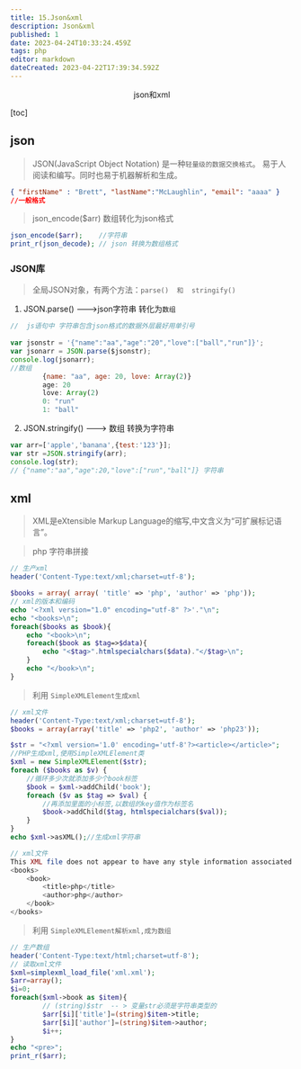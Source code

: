 ```yaml
---
title: 15.Json&xml
description: Json&xml
published: 1
date: 2023-04-24T10:33:24.459Z
tags: php
editor: markdown
dateCreated: 2023-04-22T17:39:34.592Z
---
```


<center>json和xml</center>

[toc]

## json

> JSON(JavaScript Object Notation) 是一种`轻量级的数据交换格式`。 易于人阅读和编写。同时也易于机器解析和生成。 

```json
{ "firstName" : "Brett", "lastName":"McLaughlin", "email": "aaaa" }
//一般格式
```



> json_encode($arr)  数组转化为json格式

```php
json_encode($arr);    //字符串
print_r(json_decode); // json 转换为数组格式
```

### JSON库

> 全局JSON对象，有两个方法：`parse()  和  stringify()`

1. JSON.parse()   --->json字符串  转化为`数组`

```js
//  js语句中 字符串包含json格式的数据外层最好用单引号
 
var jsonstr = '{"name":"aa","age":"20","love":["ball","run"]}';
var jsonarr = JSON.parse($jsonstr);
console.log(jsonarr);
//数组
        {name: "aa", age: 20, love: Array(2)}
        age: 20
        love: Array(2)
        0: "run"
        1: "ball"
```

2. JSON.stringify()   ---> 数组 转换为字符串

```js
var arr=['apple','banana',{test:'123'}]; 
var str =JSON.stringify(arr);
console.log(str);
// {"name":"aa","age":20,"love":["run","ball"]} 字符串
```



## xml

> XML是eXtensible Markup Language的缩写,中文含义为“可扩展标记语言”。



> php 字符串拼接

```php
// 生产xml
header('Content-Type:text/xml;charset=utf-8');

$books = array( array( 'title' => 'php', 'author' => 'php'));
// xml的版本和编码
echo '<?xml version="1.0" encoding="utf-8" ?>'."\n"; 
echo "<books>\n";
foreach($books as $book){
    echo "<book>\n";
    foreach($book as $tag=>$data){
        echo "<$tag>".htmlspecialchars($data)."</$tag>\n"; 
    }
    echo "</book>\n"; 
}
```



> 利用 `SimpleXMLElement⽣成xml`

```php
// xml文件
header('Content-Type:text/xml;charset=utf-8');
$books = array(array('title' => 'php2', 'author' => 'php23'));

$str = "<?xml version='1.0' encoding='utf-8'?><article></article>";
//PHP生成xml,使用SimpleXMLElement类
$xml = new SimpleXMLElement($str);
foreach ($books as $v) {
    //循环多少次就添加多少个book标签
    $book = $xml->addChild('book');
    foreach ($v as $tag => $val) {
        //再添加里面的小标签,以数组的key值作为标签名
        $book->addChild($tag, htmlspecialchars($val));
    }
}
echo $xml->asXML();//生成xml字符串

```

```php
// xml文件
This XML file does not appear to have any style information associated with it. The document tree is shown below.
<books>
    <book>
        <title>php</title>
        <author>php</author>
    </book>
</books>
```



>  利用  `SimpleXMLElement解析xml,成为数组`



```php
// 生产数组
header('Content-Type:text/html;charset=utf-8'); 
// 读取xml文件
$xml=simplexml_load_file('xml.xml'); 
$arr=array(); 
$i=0;
foreach($xml->book as $item){ 
    	// (string)$str  -- > 变量str必须是字符串类型的
        $arr[$i]['title']=(string)$item->title; 
        $arr[$i]['author']=(string)$item->author; 
        $i++;
}
echo "<pre>"; 
print_r($arr);
```

